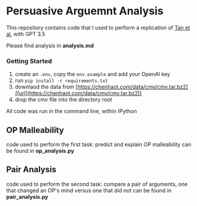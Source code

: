 # Persuasive Arguemnt Analysis

This repository contains code that I used to perform a replication of [Tan et al.]([url](https://chenhaot.com/pubs/winning-arguments.pdf)https://chenhaot.com/pubs/winning-arguments.pdf) with GPT 3.5 

Please find analysis in **analysis.md**

### Getting Started

1. create an `.env`, copy the `env.example` and add your OpenAI key
2.  run `pip install -r requirements.txt`
3.  downlaod the data from [https://chenhaot.com/data/cmv/cmv.tar.bz2]([url](https://chenhaot.com/data/cmv/cmv.tar.bz2))
4.  drop the cmv file into the directory root 

All code was run in the command line, within IPython


## OP Malleability
code used to perform the first task: predict and explain OP malleability can be found in **op_analysis.py**

## Pair Analysis
code used to perform the second task: compare a pair of arguments, one that changed an OP's mind versus one that did not can be found in **pair_analysis.py**
